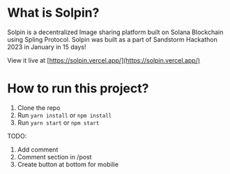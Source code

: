 # What is Solpin?

Solpin is a decentralized Image sharing platform built on Solana Blockchain using Spling Protocol. Solpin was built as a part of Sandstorm Hackathon 2023 in January in 15 days!

View it live at [https://solpin.vercel.app/](https://solpin.vercel.app/)

# How to run this project?

1. Clone the repo
2. Run `yarn install` or `npm install`
3. Run `yarn start` or `npm start`

TODO:

1. Add comment
2. Comment section in /post
3. Create button at bottom for mobilie 